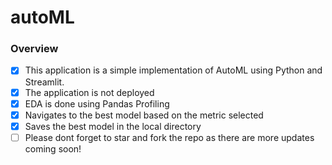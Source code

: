 # autoML

### Overview

-   [x] This application is a simple implementation of AutoML using Python and Streamlit.
-   [x] The application is not deployed
-   [x] EDA is done using Pandas Profiling
-   [x] Navigates to the best model based on the metric selected
-   [x] Saves the best model in the local directory
-   [ ] Please dont forget to star and fork the repo as there are more updates coming soon!